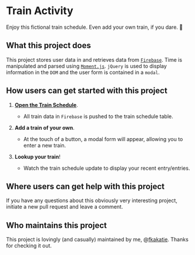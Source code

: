 # Train Activity #

Enjoy this fictional train schedule. Even add your own train, if you dare. :train2:

## What this project does ## 

This project stores user data in and retrieves data from [`Firebase`](https://firebase.google.com/). Time is manipulated and parsed using [`Moment.js`](https://momentjs.com/). `jQuery` is used to display information in the `DOM` and the user form is contained in a `modal`.

## How users can get started with this project ## 

1. **[Open the Train Schedule](https://fkakatie.github.io/train-activity/)**.
    - All train data in `Firebase` is pushed to the train schedule table.

2. **Add a train of your own**.
    - At the touch of a button, a modal form will appear, allowing you to enter a new train. 

3. **Lookup your train**!
    - Watch the train schedule update to display your recent entry/entries.

## Where users can get help with this project ##

If you have any questions about this obviously very interesting project, initiate a new pull request and leave a comment.

## Who maintains this project ## 

This project is lovingly (and casually) maintained by me, @[fkakatie](https://github.com/fkakatie). Thanks for checking it out.
